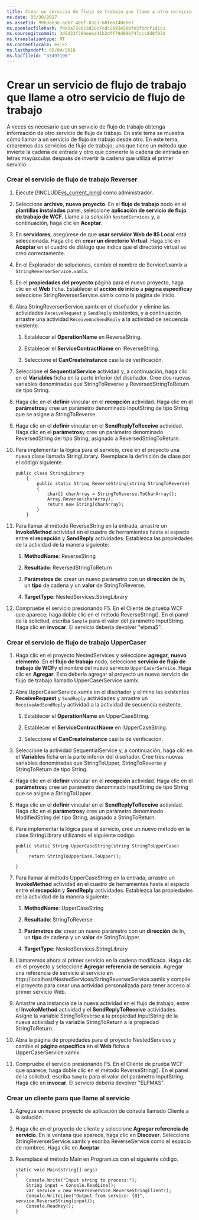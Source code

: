 ```yaml
---
title: Crear un servicio de flujo de trabajo que llame a otro servicio de flujo de trabajo
ms.date: 03/30/2017
ms.assetid: 99b3ee3e-aeb7-4e6f-8321-60fe6140eb67
ms.openlocfilehash: fda5a7286c3d20c7cdc2093e58bfe3fbdcf1d1c1
ms.sourcegitcommit: 3d5d33f384eeba41b2dff79d096f47ccc8d8f03d
ms.translationtype: MT
ms.contentlocale: es-ES
ms.lasthandoff: 05/04/2018
ms.locfileid: "33497196"
---
```

# <a name="how-to-create-a-workflow-service-that-calls-another-workflow-service"></a>Crear un servicio de flujo de trabajo que llame a otro servicio de flujo de trabajo
A veces es necesario que un servicio de flujo de trabajo obtenga información de otro servicio de flujo de trabajo.  En este tema se muestra cómo llamar a un servicio de flujo de trabajo desde otro. En este tema, crearemos dos servicios de flujo de trabajo; uno que tiene un método que invierte la cadena de entrada y otro que convierte la cadena de entrada en letras mayúsculas después de invertir la cadena que utiliza el primer servicio.  
  
### <a name="to-create-the-reverser-workflow-service"></a>Crear el servicio de flujo de trabajo Reverser  
  
1.  Ejecute [!INCLUDE[vs_current_long](../../../../includes/vs-current-long-md.md)] como administrador.  
  
2.  Seleccione **archivo**, **nuevo proyecto**. En el **flujo de trabajo** nodo en el **plantillas instaladas** panel, seleccione **aplicación de servicio de flujo de trabajo de WCF**. Llame a la solución `NestedServices` y, a continuación, haga clic en **Aceptar**.  
  
3.  En **servidores**, asegúrese de que **usar servidor Web de IIS Local** está seleccionada. Haga clic en **crear un directorio Virtual**. Haga clic en **Aceptar** en el cuadro de diálogo que indica que el directorio virtual se creó correctamente.  
  
4.  En el Explorador de soluciones, cambie el nombre de Service1.xamlx a `StringReverserService.xamlx`.  
  
5.  En el **propiedades del proyecto** página para el nuevo proyecto, haga clic en el **Web** ficha. Establecer el **acción de inicio** a **página específica**y seleccione StringReverserService.xamlx como la página de inicio.  
  
6.  Abra StringReverserService.xamlx en el diseñador y elimine las actividades `ReceiveRequest` y `SendReply` existentes, y a continuación arrastre una actividad `ReceiveAndSendReply` a la actividad de secuencia existente.  
  
    1.  Establecer el **OperationName** en ReverseString.  
  
    2.  Establecer el **ServiceContractName** en IReverseString.  
  
    3.  Seleccione el **CanCreateInstance** casilla de verificación.  
  
7.  Seleccione el **SequentialService** actividad y, a continuación, haga clic en el **Variables** ficha en la parte inferior del diseñador. Cree dos nuevas variables denominadas que StringToReverse y ReversedStringToReturn de tipo String.  
  
8.  Haga clic en el **definir** vincular en el **recepción** actividad. Haga clic en el **parámetros**y cree un parámetro denominado InputString de tipo String que se asigne a StringToReverse.  
  
9. Haga clic en el **definir** vincular en el **SendReplyToReceive** actividad. Haga clic en el **parámetros**y cree un parámetro denominado ReversedString del tipo String, asignado a ReversedStringToReturn.  
  
10. Para implementar la lógica para el servicio, cree en el proyecto una nueva clase llamada StringLibrary.  Reemplace la definición de clase por el código siguiente.  
  
    ```  
    public class StringLibrary  
        {  
            public static String ReverseString(string StringToReverse)  
            {  
                char[] charArray = StringToReverse.ToCharArray();  
                Array.Reverse(charArray);  
                return new String(charArray);  
            }  
        }  
    ```  
  
11. Para llamar al método ReverseString en la entrada, arrastre un **InvokeMethod** actividad en el cuadro de herramientas hasta el espacio entre el **recepción** y **SendReply** actividades. Establezca las propiedades de la actividad de la manera siguiente:  
  
    1.  **MethodName**: ReverseString  
  
    2.  **Resultado**: ReversedStringToReturn  
  
    3.  **Parámetros de**: crear un nuevo parámetro con un **dirección** de In, un **tipo** de cadena y un **valor** de StringToReverse.  
  
    4.  **TargetType**: NestedServices.StringLibrary  
  
12. Compruebe el servicio presionando F5. En el Cliente de prueba WCF que aparece, haga doble clic en el método ReverseString(). En el panel de la solicitud, escriba `Sample` para el valor del parámetro InputString. Haga clic en **invocar**. El servicio debería devolver "elpmaS".  
  
### <a name="to-create-the-uppercaser-workflow-service"></a>Crear el servicio de flujo de trabajo UpperCaser  
  
1.  Haga clic en el proyecto NestedServices y seleccione **agregar**, **nuevo elemento**. En el **flujo de trabajo** nodo, seleccione **servicio de flujo de trabajo de WCF**y el nombre del nuevo servicio `UpperCaserService`. Haga clic en **Agregar**. Esto debería agregar al proyecto un nuevo servicio de flujo de trabajo llamado UpperCaserService.xamlx.  
  
2.  Abra UpperCaserService.xamlx en el diseñador y elimine las existentes **ReceiveRequest** y `SendReply` actividades y arrastre un `ReceiveAndSendReply` actividad a la actividad de secuencia existente.  
  
    1.  Establecer el **OperationName** en UpperCaseString.  
  
    2.  Establecer el **ServiceContractName** en IUpperCaseString.  
  
    3.  Seleccione el **CanCreateInstance** casilla de verificación.  
  
3.  Seleccione la actividad SequentialService y, a continuación, haga clic en el **Variables** ficha en la parte inferior del diseñador. Cree tres nuevas variables denominadas que StringToUpper, StringToReverse y StringToReturn de tipo String.  
  
4.  Haga clic en el **definir** vincular en el **recepción** actividad. Haga clic en el **parámetros**y cree un parámetro denominado InputString de tipo String que se asigne a StringToUpper.  
  
5.  Haga clic en el **definir** vincular en el **SendReplyToReceive** actividad. Haga clic en el **parámetros**y cree un parámetro denominado ModifiedString del tipo String, asignado a StringToReturn.  
  
6.  Para implementar la lógica para el servicio, cree un nuevo método en la clase StringLibrary utilizando el siguiente código.  
  
    ```  
    public static String UpperCaseString(string StringToUpperCase)  
    {  
         return StringToUpperCase.ToUpper();  
  
    }  
    ```  
  
7.  Para llamar al método UpperCaseString en la entrada, arrastre un **InvokeMethod** actividad en el cuadro de herramientas hasta el espacio entre el **recepción** y **SendReply** actividades. Establezca las propiedades de la actividad de la manera siguiente:  
  
    1.  **MethodName**: UpperCaseString  
  
    2.  **Resultado**: StringToReverse  
  
    3.  **Parámetros de**: crear un nuevo parámetro con un **dirección** de In, un **tipo** de cadena y un **valor** de StringToUpper.  
  
    4.  **TargetType**: NestedServices.StringLibrary  
  
8.  Llamaremos ahora al primer servicio en la cadena modificada. Haga clic en el proyecto y seleccione **Agregar referencia de servicio**. Agregar una referencia de servicio al servicio en http://localhost/NestedServices/StringReverserService.xamlx y compile el proyecto para crear una actividad personalizada para tener acceso al primer servicio Web.  
  
9. Arrastre una instancia de la nueva actividad en el flujo de trabajo, entre el **InvokeMethod** actividad y el **SendReplyToReceive** actividades. Asigne la variable StringToReverse a la propiedad InputString de la nueva actividad y la variable StringToReturn a la propiedad StringToReturn.  
  
10. Abra la página de propiedades para el proyecto NestedServices y cambie el **página específica** en el **Web** ficha a UpperCaserService.xamlx.  
  
11. Compruebe el servicio presionando F5. En el Cliente de prueba WCF que aparece, haga doble clic en el método ReverseString(). En el panel de la solicitud, escriba `Sample` para el valor del parámetro InputString. Haga clic en **invocar**. El servicio debería devolver "ELPMAS".  
  
### <a name="to-create-a-client-to-call-the-services"></a>Crear un cliente para que llame al servicio  
  
1.  Agregue un nuevo proyecto de aplicación de consola llamado Cliente a la solución.  
  
2.  Haga clic en el proyecto de cliente y seleccione **Agregar referencia de servicio**. En la ventana que aparece, haga clic en **Discover**. Seleccione StringReverserService.xamlx y escriba ReverseService como el espacio de nombres.  Haga clic en **Aceptar**.  
  
3.  Reemplace el método Main en Program.cs con el siguiente código.  
  
    ```  
    static void Main(string[] args)  
    {  
        Console.Write("Input string to process:");  
        String input = Console.ReadLine();  
        var service = new ReverseService.ReverseStringClient();  
        Console.WriteLine("Output from service: {0}", service.ReverseString(input));  
        Console.ReadKey();  
    }  
    ```
